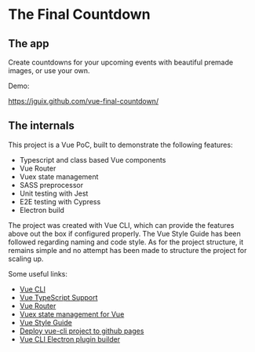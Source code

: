 # The Final Countdown

## The app

Create countdowns for your upcoming events with beautiful premade images, or use your own.

Demo:

https://jguix.github.com/vue-final-countdown/

## The internals

This project is a Vue PoC, built to demonstrate the following features:

- Typescript and class based Vue components
- Vue Router
- Vuex state management
- SASS preprocessor
- Unit testing with Jest
- E2E testing with Cypress
- Electron build

The project was created with Vue CLI, which can provide the features above out the box if configured properly. The Vue Style Guide has been followed regarding naming and code style. As for the project structure, it remains simple and no attempt has been made to structure the project for scaling up.

Some useful links:

- [Vue CLI](https://cli.vuejs.org/)
- [Vue TypeScript Support](https://vuejs.org/v2/guide/typescript.html)
- [Vue Router](https://router.vuejs.org/)
- [Vuex state management for Vue](https://vuex.vuejs.org/)
- [Vue Style Guide](https://vuejs.org/v2/style-guide/)
- [Deploy vue-cli project to github pages](https://medium.com/@Roli_Dori/deploy-vue-cli-3-project-to-github-pages-ebeda0705fbd)
- [Vue CLI Electron plugin builder](https://nklayman.github.io/vue-cli-plugin-electron-builder)
